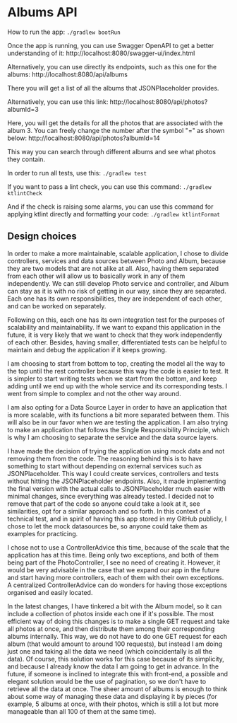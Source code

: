 <h1> Albums API </h1>

How to run the app:
`./gradlew bootRun`

Once the app is running, you can use Swagger OpenAPI to get a better understanding of it:
http://localhost:8080/swagger-ui/index.html

Alternatively, you can use directly its endpoints, such as this one for the albums:
http://localhost:8080/api/albums

There you will get a list of all the albums that JSONPlaceholder provides.

Alternatively, you can use this link:
http://localhost:8080/api/photos?albumId=3

Here, you will get the details for all the photos that are associated with the album 3. You can freely change the number
after the symbol "=" as shown below: 
http://localhost:8080/api/photos?albumId=14

This way you can search through different albums and see what photos they contain.

In order to run all tests, use this:
`./gradlew test`

If you want to pass a lint check, you can use this command:
`./gradlew ktlintCheck`

And if the check is raising some alarms, you can use this command for applying ktlint directly and formatting your code:
`./gradlew ktlintFormat`



<h2>Design choices</h2>

In order to make a more maintainable, scalable application, I chose to divide controllers, services and data sources
between Photo and Album, because they are two models that are not alike at all. Also, having them separated from each
other will allow us to basically work in any of them independently. We can still develop Photo service and controller,
and Album can stay as it is with no risk of getting in our way, since they are separated. Each one has its own
responsibilities, they are independent of each other, and can be worked on separately.

Following on this, each one has its own integration test for the purposes of scalability and maintainability. If we want
to expand this application in the future, it is very likely that we want to check that they work independently of each
other. Besides, having smaller, differentiated tests can be helpful to maintain and debug the application if it keeps
growing.

I am choosing to start from bottom to top, creating the model all the way to the top until the rest controller because
this way the code is easier to test. It is simpler to start writing tests when we start from the bottom, and keep adding
until we end up with the whole service and its corresponding tests. I went from simple to complex and not the other way
around.

I am also opting for a Data Source Layer in order to have an application that is more scalable, with its functions a
bit more separated between them. This will also be in our favor when we are testing the application. I am also trying
to make an application that follows the Single Responsibility Principle, which is why I am choosing to separate the
service and the data source layers.

I have made the decision of trying the application using mock data and not removing them from the code. The reasoning
behind this is to have something to start without depending on external services such as JSONPlaceholder. This way I
could create services, controllers and tests without hitting the JSONPlaceholder endpoints. Also, it made implementing
the final version with the actual calls to JSONPlaceholder much easier with minimal changes, since everything was 
already tested. I decided not to remove that part of the code so anyone could take a look at it, see similarities, opt
for a similar approach and so forth. In this context of a technical test, and in spirit of having this app stored in my
GitHub publicly, I chose to let the mock datasources be, so anyone could take them as examples for practicing.

I chose not to use a ControllerAdvice this time, because of the scale that the application has at this time. Being only
two exceptions, and both of them being part of the PhotoController, I see no need of creating it. However, it would be
very advisable in the case that we expand our app in the future and start having more controllers, each of them with 
their own exceptions. A centralized ControllerAdvice can do wonders for having those exceptions organised and easily 
located.

In the latest changes, I have tinkered a bit with the Album model, so it can include a collection of photos inside each
one if it's possible. The most efficient way of doing this changes is to make a single GET request and take all photos
at once, and then distribute them among their corresponding albums internally. This way, we do not have to do one GET
request for each album (that would amount to around 100 requests), but instead I am doing just one and taking all the
data we need (which coincidentally is all the data). Of course, this solution works for this case because of its 
simplicity, and because I already know the data I am going to get in advance. In the future, if someone is inclined to
integrate this with front-end, a possible and elegant solution would be the use of pagination, so we don't have to 
retrieve all the data at once. The sheer amount of albums is enough to think about some way of managing these data and 
displaying it by pieces (for example, 5 albums at once, with their photos, which is still a lot but more manageable than
all 100 of them at the same time).